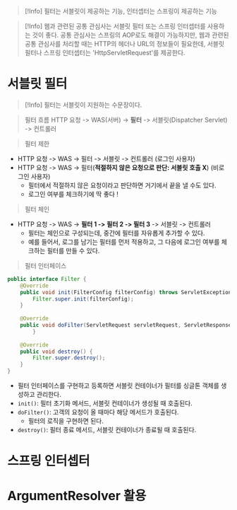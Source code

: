 >[!Info] 필터는 서블릿이 제공하는 기능, 인터셉터는 스프링이 제공하는 기능


>[!Info] 웹과 관련된 공통 관심사는 서블릿 필터 또는 스프링 인터셉터를 사용하는 것이 좋다.
>공통 관심사는 스프링의 AOP로도 해결이 가능하지만, 웹과 관련된 공통 관심사를 처리할 때는 HTTP의 헤더나 URL의 정보들이 필요한데, 서블릿 필터나 스프링 인터셉터는 'HttpServletRequest'를 제공한다.



# 서블릿 필터
>[!Info] 필터는 서블릿이 지원하는 수문장이다.

> 필터 흐름
> HTTP 요청 -> WAS(서버) -> **필터** -> 서블릿(Dispatcher Servlet) -> 컨트롤러


> 필터 제한
- HTTP 요청 -> WAS -> 필터 -> 서블릿 -> 컨트롤러 (로그인 사용자)
- HTTP 요청 -> WAS -> 필터(**적절하지 않은 요청으로 판단: 서블릿 호출 X**) (비로그인 사용자)
	- 필터에서 적절하지 않은 요청이라고 판단하면 거기에서 끝을 낼 수도 있다.
	- 로그인 여부를 체크하기에 딱 좋다 !

> 필터 체인

- HTTP 요청 -> WAS -> **필터 1 -> 필터 2 -> 필터 3** -> 서블릿 -> 컨트롤러
	- 필터는 체인으로 구성되는데, 중간에 필터를 자유롭게 추가할 수 있다.
	- 예를 들어서, 로그를 남기는 필터를 먼저 적용하고,
	  그 다음에 로그인 여부를 체크하는 필터를 만들 수 있다.

> 필터 인터페이스

```java
public interface Filter {
	@Override  
	public void init(FilterConfig filterConfig) throws ServletException {  
	    Filter.super.init(filterConfig);  
	}  
	  
	@Override  
	public void doFilter(ServletRequest servletRequest, ServletResponse servletResponse, FilterChain filterChain) throws IOException, ServletException {  
	    }  
	  
	@Override  
	public void destroy() {  
	    Filter.super.destroy();  
	}
}
```

- 필터 인터페이스를 구현하고 등록하면 서블릿 컨테이너가 필터를 싱글톤 객체를 생성하고 관리한다.
- `init()`: 필터 초기화 메서드, 서블릿 컨테이너가 생성될 때 호출된다.
- `doFilter()`: 고객의 요청이 올 때마다 해당 메서드가 호출된다.
	- 필터의 로직을 구현하면 된다.
- `destroy()`: 필터 종료 메서드, 서블릿 컨테이너가 종료될 때 호출된다.


# 스프링 인터셉터


# ArgumentResolver 활용

